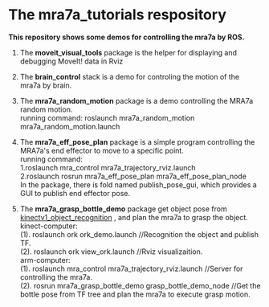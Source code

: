 # The mra7a_tutorials respository


**This repository shows some demos for controlling the mra7a by ROS.**<br>
1. The **moveit_visual_tools** package is the helper for displaying and debugging MoveIt! data in Rviz<br>
2. The **brain_control** stack is a demo for controling the motion of the mra7a by brain.<br>
3. The **mra7a_random_motion** package is a demo controlling the MRA7a random motion.<br>
        running command: roslaunch mra7a_random_motion mra7a_random_motion.launch  <br>
4. The **mra7a_eff_pose_plan** package is a simple program controlling the MRA7a's end effector to move to a specific point.<br>
        running command: <br>
        1.roslaunch mra_control mra7a_trajectory_rviz.launch   <br>
        2.roslaunch rosrun mra7a_eff_pose_plan mra7a_eff_pose_plan_node   <br>
      In the package, there is fold named publish_pose_gui, which provides a GUI to publish end effector pose.<br>

5. The **mra7a_grasp_bottle_demo** package get object pose from [kinectv1_object_recognition](https://github.com/auboROS/kinectv1_object_recognition) , and plan the mra7a to grasp the object.<br>
kinect-computer:<br>
        (1). roslaunch ork ork_demo.launch //Recognition the object and publish TF.<br>
        (2). roslaunch ork view_ork.launch //Rviz visualizaition.<br>
arm-computer:<br>
        (1). roslaunch mra_control mra7a_trajectory_rviz.launch //Server for controlling the mra7a.<br>
        (2). rosrun mra7a_grasp_bottle_demo grasp_bottle_demo_node //Get the bottle pose from TF tree and plan the mra7a to execute grasp motion.<br>

